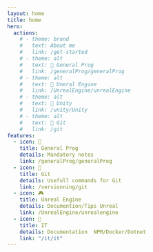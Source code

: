 ```yaml
---
layout: home
title: home
hero:
  actions:
    # - theme: brand
    #   text: About me
    #   link: /get-started
    # - theme: alt
    #   text: 📌 General Prog
    #   link: /generalProg/generalProg
    # - theme: alt
    #   text: 📌 Uneral Engine
    #   link: /UnrealEngine/unrealEngine
    # - theme: alt
    #   text: 📌 Unity
    #   link: /unity/Unity
    # - theme: alt
    #   text: 📌 Git
    #   link: /git
features:
  - icon: 🚀
    title: General Prog
    details: Mandatory notes
    link: /generalProg/generalProg
  - icon: 🚀
    title: Git
    details: Usefull commands for Git
    link: /versionning/git
  - icon: 🎮
    title: Unreal Engine
    details: Documention/Tips Unreal
    link: /UnrealEngine/unrealengine
  - icon: 📝
    title: IT
    details: Documentation  NPM/Docker/Dotnet
    link: "/it/it"
---
```


